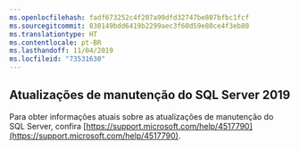 ```yaml
---
ms.openlocfilehash: fadf673252c4f207a99dfd32747be807bfbc1fcf
ms.sourcegitcommit: 830149bdd6419b2299aec3f60d59e80ce4f3eb80
ms.translationtype: HT
ms.contentlocale: pt-BR
ms.lasthandoff: 11/04/2019
ms.locfileid: "73531630"
---
```

## <a name="sql-server-2019-servicing-updates"></a>Atualizações de manutenção do SQL Server 2019

Para obter informações atuais sobre as atualizações de manutenção do SQL Server, confira [https://support.microsoft.com/help/4517790](https://support.microsoft.com/help/4517790).
